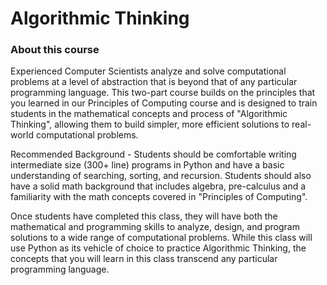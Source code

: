 # Algorithmic Thinking
### About this course
Experienced Computer Scientists analyze and solve computational problems at a level of abstraction that is beyond that of any particular programming language.  This two-part course builds on the principles that you learned in our Principles of Computing course and is designed to train students in the mathematical concepts and process of "Algorithmic Thinking", allowing them to build simpler, more efficient solutions to real-world computational problems.

Recommended Background - Students should be comfortable writing intermediate size  (300+ line) programs in Python and have a basic understanding of searching, sorting, and recursion. Students should also have a solid math background that includes algebra, pre-calculus and a familiarity with the math concepts covered in "Principles of Computing".

Once students have completed this class, they will have both the mathematical and programming skills to analyze, design, and program solutions to a wide range of computational problems.  While this class will use Python as its vehicle of choice to practice Algorithmic Thinking, the concepts that you will learn in this class transcend any particular programming language.
